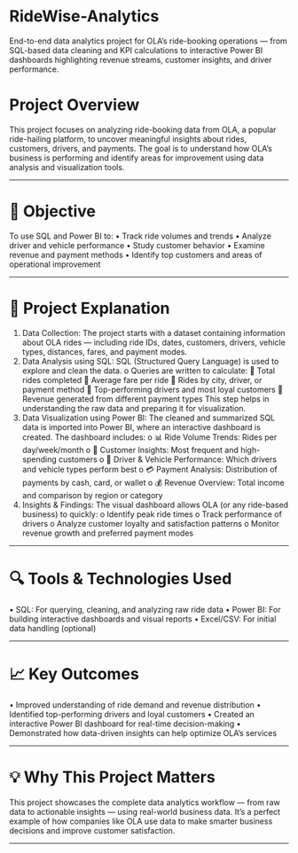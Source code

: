 # RideWise-Analytics
End-to-end data analytics project for OLA’s ride-booking operations — from SQL-based data cleaning and KPI calculations to interactive Power BI dashboards highlighting revenue streams, customer insights, and driver performance.
# Project Overview
This project focuses on analyzing ride-booking data from OLA, a popular ride-hailing platform, to uncover meaningful insights about rides, customers, drivers, and payments.
The goal is to understand how OLA’s business is performing and identify areas for improvement using data analysis and visualization tools.
________________________________________
# 🎯 Objective
To use SQL and Power BI to:
•	Track ride volumes and trends
•	Analyze driver and vehicle performance
•	Study customer behavior
•	Examine revenue and payment methods
•	Identify top customers and areas of operational improvement
________________________________________
# 🧠 Project Explanation 
1.	Data Collection:
The project starts with a dataset containing information about OLA rides — including ride IDs, dates, customers, drivers, vehicle types, distances, fares, and payment modes.
2.	Data Analysis using SQL:
SQL (Structured Query Language) is used to explore and clean the data.
o	Queries are written to calculate:
	Total rides completed
	Average fare per ride
	Rides by city, driver, or payment method
	Top-performing drivers and most loyal customers
	Revenue generated from different payment types
This step helps in understanding the raw data and preparing it for visualization.
3.	Data Visualization using Power BI:
The cleaned and summarized SQL data is imported into Power BI, where an interactive dashboard is created.
The dashboard includes:
o	📊 Ride Volume Trends: Rides per day/week/month
o	👥 Customer Insights: Most frequent and high-spending customers
o	🚗 Driver & Vehicle Performance: Which drivers and vehicle types perform best
o	💳 Payment Analysis: Distribution of payments by cash, card, or wallet
o	💰 Revenue Overview: Total income and comparison by region or category
4.	Insights & Findings:
The visual dashboard allows OLA (or any ride-based business) to quickly:
o	Identify peak ride times
o	Track performance of drivers
o	Analyze customer loyalty and satisfaction patterns
o	Monitor revenue growth and preferred payment modes
________________________________________
# 🔍 Tools & Technologies Used
•	SQL: For querying, cleaning, and analyzing raw ride data
•	Power BI: For building interactive dashboards and visual reports
•	Excel/CSV: For initial data handling (optional)
________________________________________
# 📈 Key Outcomes
•	Improved understanding of ride demand and revenue distribution
•	Identified top-performing drivers and loyal customers
•	Created an interactive Power BI dashboard for real-time decision-making
•	Demonstrated how data-driven insights can help optimize OLA’s services
________________________________________
# 💡 Why This Project Matters
This project showcases the complete data analytics workflow — from raw data to actionable insights — using real-world business data.
It’s a perfect example of how companies like OLA use data to make smarter business decisions and improve customer satisfaction.
________________________________________

